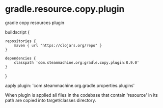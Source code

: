 # gradle.resource.copy.plugin
gradle copy resources plugin



buildscript {

    repositories {
        maven { url "https://clojars.org/repo" }
    }

    dependencies {
        classpath 'com.steammachine.org:gradle.copy.plugin:0.9.0'
    }
}

apply plugin: 'com.steammachine.org.gradle.properties.plugins'


When plugin is applied all files in the codebase that contain 'resource' in its path 
are copied into target/classes directory.

